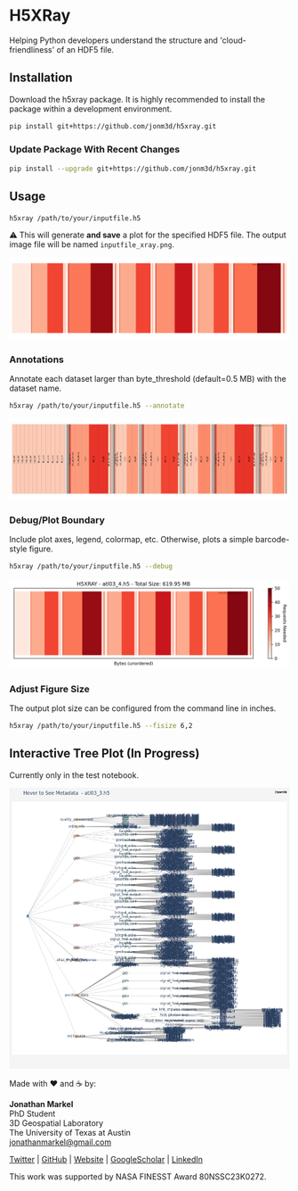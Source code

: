 # H5XRay
Helping Python developers understand the structure and 'cloud-friendliness' of an HDF5 file.

## Installation
Download the h5xray package. It is highly recommended to install the package within a development environment.

```bash
pip install git+https://github.com/jonm3d/h5xray.git
```

### Update Package With Recent Changes
```bash
pip install --upgrade git+https://github.com/jonm3d/h5xray.git
```

## Usage

```bash
h5xray /path/to/your/inputfile.h5
```

:warning: This will generate __and save__ a plot for the specified HDF5 file. The output image file will be named `inputfile_xray.png`.

![Default Plot](img/no_options.png)

### Annotations 
Annotate each dataset larger than byte_threshold (default=0.5 MB) with the dataset name.

```bash
h5xray /path/to/your/inputfile.h5 --annotate
```

![Plot Details](img/annotate.png)


### Debug/Plot Boundary
Include plot axes, legend, colormap, etc. Otherwise, plots a simple barcode-style figure.

```bash
h5xray /path/to/your/inputfile.h5 --debug
```
![Plot Datasets](img/debug.png)

### Adjust Figure Size
The output plot size can be configured from the command line in inches.

```bash
h5xray /path/to/your/inputfile.h5 --fisize 6,2
```


## Interactive Tree Plot (In Progress)
Currently only in the test notebook.

![Tree Plot](data/atl03_3_tree.png)

Made with ❤️ and ☕️ by:

__Jonathan Markel__<br />
PhD Student<br /> 
3D Geospatial Laboratory<br />
The University of Texas at Austin<br />
jonathanmarkel@gmail.com<br />

[Twitter](https://twitter.com/jonm3d) | [GitHub](https://github.com/jonm3d) | [Website](http://j3d.space) | [GoogleScholar](https://scholar.google.com/citations?user=KwxwFgYAAAAJ&hl=en) | [LinkedIn](https://www.linkedin.com/in/j-markel/) 

This work was supported by NASA FINESST Award 80NSSC23K0272.

